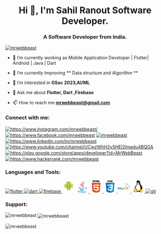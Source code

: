 <h1 align="center">Hi 👋, I'm Sahil Ranout Software Developer.</h1>
<h3 align="center">A Software Developer from India.</h3>
<p align="left"> <a href="https://github.com/mrwebbeast"><img src="https://github-profile-trophy.vercel.app/?username=mrwebbeast" alt="mrwebbeast" /></a> </p>

- 🔭 I’m currently working as Mobile Application Developer | Flutter| Android | Java | Dart

- 🌱 I’m currently Improving ** Data structure and Algorithm **

- 👀 I’m interested in **GSoc 2023,AI/ML**

- 💬 Ask me about **Flutter, Dart ,Firebase**

- 📫 How to reach me **mrwebbeast@gmail.com**

<h3 align="left">Connect with me:</h3>
<p align="left">
<a href="https://www.instagram.com/mrwebbeast/" target="blank"><img align="center" src="https://raw.githubusercontent.com/rahuldkjain/github-profile-readme-generator/master/src/images/icons/Social/instagram.svg" alt="https://www.instagram.com/mrwebbeast/" height="30" width="40" /></a>
<a href="https://www.facebook.com/mrwebbeast" target="blank"><img align="center" src="https://raw.githubusercontent.com/rahuldkjain/github-profile-readme-generator/master/src/images/icons/Social/facebook.svg" alt="https://www.facebook.com/mrwebbeast" height="30" width="40" /></a>
<a href="https://twitter.com/mrwebbeast" target="blank"><img align="center" src="https://raw.githubusercontent.com/rahuldkjain/github-profile-readme-generator/master/src/images/icons/Social/twitter.svg" alt="mrwebbeast" height="30" width="40" /></a>
<a href="https://www.linkedin.com/in/mrwebbeast" target="blank"><img align="center" src="https://raw.githubusercontent.com/rahuldkjain/github-profile-readme-generator/master/src/images/icons/Social/linked-in-alt.svg" alt="https://www.linkedin.com/in/mrwebbeast" height="30" width="40" /></a>
<a href="https://www.youtube.com/channel/UCwzWhH2ySHEI2lmadu4BQGA" target="blank"><img align="center" src="https://raw.githubusercontent.com/rahuldkjain/github-profile-readme-generator/master/src/images/icons/Social/youtube.svg" alt="https://www.youtube.com/channel/UCwzWhH2ySHEI2lmadu4BQGA" height="30" width="40" /></a>
<a href="https://play.google.com/store/apps/developer?id=MrWebBeast" target="blank"><img align="center" src="https://play.google.com/intl/en_us/badges/static/images/badges/en_badge_web_generic.png" alt="https://play.google.com/store/apps/developer?id=MrWebBeast" height="30" width="80" /></a>
<a href="https://www.hackerrank.com/mrwebbeast" target="blank"><img align="center" src="https://raw.githubusercontent.com/rahuldkjain/github-profile-readme-generator/master/src/images/icons/Social/hackerrank.svg" alt="https://www.hackerrank.com/mrwebbeast" height="30" width="40" /></a>
</p>

<h3 align="left">Languages and Tools:</h3>
<p align="left">
<a href="https://flutter.dev" target="_blank" rel="noreferrer"> <img src="https://www.vectorlogo.zone/logos/flutterio/flutterio-icon.svg" alt="flutter" width="40" height="40"/> </a>
<a href="https://dart.dev" target="_blank" rel="noreferrer"> <img src="https://www.vectorlogo.zone/logos/dartlang/dartlang-icon.svg" alt="dart" width="40" height="40"/> </a>
 <a href="https://firebase.google.com/" target="_blank" rel="noreferrer"> <img src="https://www.vectorlogo.zone/logos/firebase/firebase-icon.svg" alt="firebase" width="40" height="40"/> </a>
 <a href="https://developer.android.com" target="_blank" rel="noreferrer"> <img src="https://raw.githubusercontent.com/devicons/devicon/master/icons/android/android-original-wordmark.svg" alt="android" width="40" height="40"/></a> 
  <a href="https://www.java.com" target="_blank" rel="noreferrer"> <img src="https://raw.githubusercontent.com/devicons/devicon/master/icons/java/java-original.svg" alt="java" width="40" height="40"/> </a> 
 <a href="https://www.w3.org/html/" target="_blank" rel="noreferrer"> <img src="https://raw.githubusercontent.com/devicons/devicon/master/icons/html5/html5-original-wordmark.svg" alt="html5" width="40" height="40"/> </a>
 <a href="https://www.w3schools.com/css/" target="_blank" rel="noreferrer"> <img src="https://raw.githubusercontent.com/devicons/devicon/master/icons/css3/css3-original-wordmark.svg" alt="css3" width="40" height="40"/> </a>
  <a href="https://www.mysql.com/" target="_blank" rel="noreferrer"> <img src="https://raw.githubusercontent.com/devicons/devicon/master/icons/mysql/mysql-original-wordmark.svg" alt="mysql" width="40" height="40"/> </a>
<a href="https://www.linux.org/" target="_blank" rel="noreferrer"> <img src="https://raw.githubusercontent.com/devicons/devicon/master/icons/linux/linux-original.svg" alt="linux" width="40" height="40"/> </a>
<a href="https://git-scm.com/" target="_blank" rel="noreferrer"> <img src="https://www.vectorlogo.zone/logos/git-scm/git-scm-icon.svg" alt="git" width="40" height="40"/> </a>        
</p>

<h3 align="left">Support:</h3>
<p><img align="left" src="https://github-readme-stats.vercel.app/api/top-langs?username=mrwebbeast&show_icons=true&locale=en&layout=compact" alt="mrwebbeast" /></p>

<p>&nbsp;<img align="center" src="https://github-readme-stats.vercel.app/api?username=mrwebbeast&show_icons=true&locale=en" alt="mrwebbeast" /></p>

<p><img align="center" src="https://github-readme-streak-stats.herokuapp.com/?user=mrwebbeast&" alt="mrwebbeast" /></p>
